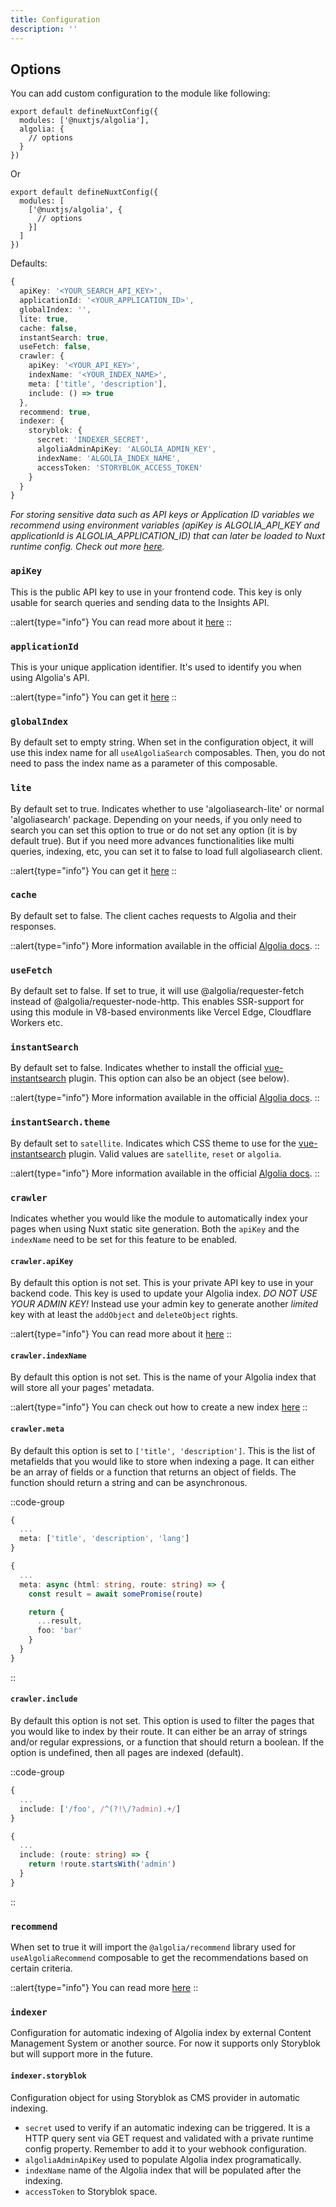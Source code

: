 ```yaml
---
title: Configuration
description: ''
---
```


## Options

You can add custom configuration to the module like following:

```js{}[nuxt.config.js]
export default defineNuxtConfig({
  modules: ['@nuxtjs/algolia'],
  algolia: {
    // options
  }
})
```

Or

```js{}[nuxt.config.js]
export default defineNuxtConfig({
  modules: [
    ['@nuxtjs/algolia', {
      // options
    }]
  ]
})
```

Defaults:

```ts
{
  apiKey: '<YOUR_SEARCH_API_KEY>',
  applicationId: '<YOUR_APPLICATION_ID>',
  globalIndex: '',
  lite: true,
  cache: false,
  instantSearch: true, 
  useFetch: false,
  crawler: {
    apiKey: '<YOUR_API_KEY>',
    indexName: '<YOUR_INDEX_NAME>',
    meta: ['title', 'description'],
    include: () => true
  },
  recommend: true,
  indexer: {
    storyblok: {
      secret: 'INDEXER_SECRET',
      algoliaAdminApiKey: 'ALGOLIA_ADMIN_KEY',
      indexName: 'ALGOLIA_INDEX_NAME',
      accessToken: 'STORYBLOK_ACCESS_TOKEN'
    }
  }
}
```

*For storing sensitive data such as API keys or Application ID variables we recommend using environment variables (apiKey is ALGOLIA_API_KEY and applicationId is ALGOLIA_APPLICATION_ID) that can later be loaded to Nuxt runtime config. Check out more [here](https://nuxt.com/docs/migration/runtime-config#runtime-config).*

### `apiKey`

This is the public API key to use in your frontend code. This key is only usable for search queries and sending data to the Insights API.

::alert{type="info"}
You can read more about it [here](https://www.algolia.com/doc/guides/security/api-keys/)
::

### `applicationId`

This is your unique application identifier. It's used to identify you when using Algolia's API.

::alert{type="info"}
You can get it [here](https://www.algolia.com/account/api-keys/)
::

### `globalIndex`

By default set to empty string. When set in the configuration object, it will use this index name for all `useAlgoliaSearch` composables. Then, you do not need to pass the index name as a parameter of this composable.

### `lite`

By default set to true. Indicates whether to use 'algoliasearch-lite' or normal 'algoliasearch' package. Depending on your needs, if you only need to search you can set this option to true or do not set any option (it is by default true). But if you need more advances functionalities like multi queries, indexing, etc, you can set it to false to load full algoliasearch client.

::alert{type="info"}
You can get it [here](https://www.algolia.com/doc/api-client/getting-started/update-the-client/javascript/?client=javascript#search-onlylite-client)
::

### `cache`

By default set to false. The client caches requests to Algolia and their responses.

::alert{type="info"}
More information available in the official [Algolia docs](https://www.algolia.com/doc/api-client/getting-started/customize/javascript/?client=javascript#caching-requests-and-responses).
::

### `useFetch`

By default set to false. If set to true, it will use @algolia/requester-fetch instead of @algolia/requester-node-http. This enables SSR-support for using this module in V8-based environments like Vercel Edge, Cloudflare Workers etc.


### `instantSearch`

By default set to false. Indicates whether to install the official [vue-instantsearch](https://github.com/algolia/vue-instantsearch) plugin. This option can also be an object (see below).

::alert{type="info"}
More information available in the official [Algolia docs](https://www.algolia.com/doc/guides/building-search-ui/what-is-instantsearch/vue/).
::

### `instantSearch.theme`

By default set to `satellite`. Indicates which CSS theme to use for the [vue-instantsearch](https://github.com/algolia/vue-instantsearch) plugin. Valid values are `satellite`, `reset` or `algolia`.

::alert{type="info"}
More information available in the official [Algolia docs](https://www.algolia.com/doc/guides/building-search-ui/widgets/customize-an-existing-widget/vue/#style-your-widgets).
::

### `crawler`

Indicates whether you would like the module to automatically index your pages when using Nuxt static site generation. Both the `apiKey` and the `indexName` need to be set for this feature to be enabled.

#### `crawler.apiKey`

By default this option is not set. This is your private API key to use in your backend code. This key is used to update your Algolia index. _DO NOT USE YOUR ADMIN KEY!_ Instead use your admin key to generate another _limited_ key with at least the `addObject` and `deleteObject` rights.

::alert{type="info"}
You can read more about it [here](https://www.algolia.com/doc/guides/security/api-keys/)
::

#### `crawler.indexName`

By default this option is not set. This is the name of your Algolia index that will store all your pages' metadata.

::alert{type="info"}
You can check out how to create a new index [here](https://www.algolia.com/doc/guides/sending-and-managing-data/send-and-update-your-data/how-to/importing-from-the-dashboard/#creating-a-new-index)
::

#### `crawler.meta`

By default this option is set to `['title', 'description']`. This is the list of metafields that you would like to store when indexing a page. It can either be an array of fields or a function that returns an object of fields. The function should return a string and can be asynchronous.

::code-group

  ```ts [Array]
  {
    ...
    meta: ['title', 'description', 'lang']
  }
  ```
  
  ```ts [Function]
  {
    ...
    meta: async (html: string, route: string) => {
      const result = await somePromise(route)

      return {
        ...result,
        foo: 'bar'
      }
    }
  }
  ```

::

#### `crawler.include`

By default this option is not set. This option is used to filter the pages that you would like to index by their route. It can either be an array of strings and/or regular expressions, or a function that should return a boolean. If the option is undefined, then all pages are indexed (default).

::code-group

  ```ts [Array]
  {
    ...
    include: ['/foo', /^(?!\/?admin).+/]
  }
  ```

  ```ts [Function]
  {
    ...
    include: (route: string) => {
      return !route.startsWith('admin')
    }
  }
  ```

::

### `recommend`

When set to true it will import the `@algolia/recommend` library used for `useAlgoliaRecommend` composable to get the recommendations based on certain criteria.

::alert{type="info"}
You can read more [here](https://www.algolia.com/products/recommendations/)
::

### `indexer`

Configuration for automatic indexing of Algolia index by external Content Management System or another source. For now it supports only Storyblok but will support more in the future.

#### `indexer.storyblok`

Configuration object for using Storyblok as CMS provider in automatic indexing.

* `secret` used to verify if an automatic indexing can be triggered. It is a HTTP query sent via GET request and validated with a private runtime config property. Remember to add it to your webhook configuration.
* `algoliaAdminApiKey` used to populate Algolia index programatically.
* `indexName` name of the Algolia index that will be populated after the indexing.
* `accessToken` to Storyblok space.
